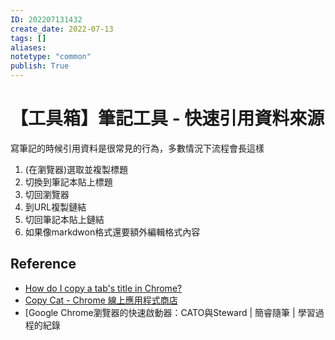 ```yaml
---
ID: 202207131432
create_date: 2022-07-13
tags: []	
aliases:
notetype: "common"
publish: True
---
```


# 【工具箱】筆記工具 - 快速引用資料來源

寫筆記的時候引用資料是很常見的行為，多數情況下流程會長這樣

1. (在瀏覽器)選取並複製標題
2. 切換到筆記本貼上標題
3. 切回瀏覽器
4. 到URL複製鏈結
5. 切回筆記本貼上鏈結
6. 如果像markdwon格式還要額外編輯格式內容

## Reference

- [How do I copy a tab's title in Chrome?](https://superuser.com/questions/332717/how-do-i-copy-a-tabs-title-in-chrome)
- [Copy Cat - Chrome 線上應用程式商店](https://chrome.google.com/webstore/detail/copy-cat/andlmjmbnlaamloflnelcafcnkiplhkc)
- [Google Chrome瀏覽器的快速啟動器：CATO與Steward | 簡睿隨筆 | 學習過程的紀錄